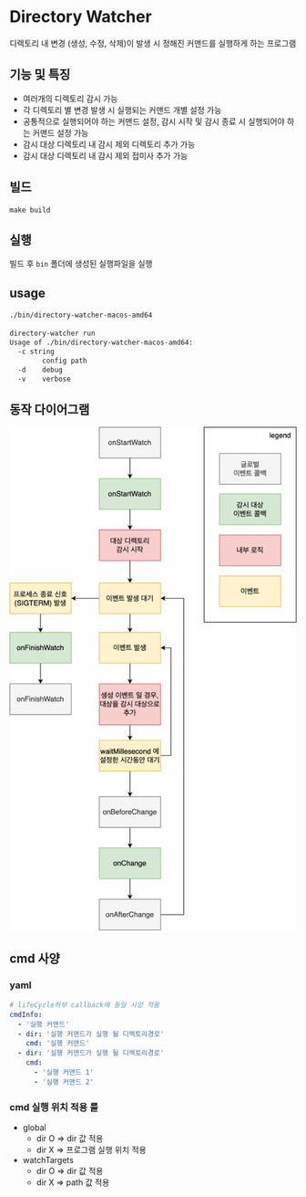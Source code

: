 # Directory Watcher

디렉토리 내 변경 (생성, 수정, 삭제)이 발생 시 정해진 커맨드를 실행하게 하는 프로그램

## 기능 및 특징

- 여러개의 디렉토리 감시 가능
- 각 디렉토리 별 변경 발생 시 실행되는 커맨드 개별 설정 가능
- 공통적으로 실행되어야 하는 커맨드 설정, 감시 시작 및 감시 종료 시 실행되어야 하는 커맨드 설정 가능
- 감시 대상 디렉토리 내 감시 제외 디렉토리 추가 가능
- 감시 대상 디렉토리 내 감시 제외 접미사 추가 가능

## 빌드

```shell
make build
```

## 실행

빌드 후 `bin` 폴더에 생성된 실행파일을 실행 

## usage

```shell
./bin/directory-watcher-macos-amd64

directory-watcher run
Usage of ./bin/directory-watcher-macos-amd64:
  -c string
        config path
  -d    debug
  -v    verbose
```

## 동작 다이어그램

![directory-watcher-life-cycle.png](static/directory-watcher-life-cycle.png)

## cmd 사양

### yaml

```yaml
# lifeCycle하부 callback에 동일 사양 적용
cmdInfo:
  - '실행 커맨드'
  - dir: '실행 커맨드가 실행 될 디렉토리경로'
    cmd: '실행 커맨드'
  - dir: '실행 커맨드가 실행 될 디렉토리경로'
    cmd:
      - '실행 커맨드 1'
      - '실행 커맨드 2'
```

### cmd 실행 위치 적용 룰

- global
  - dir O => dir 값 적용
  - dir X => 프로그램 실행 위치 적용
- watchTargets
  - dir O => dir 값 적용
  - dir X => path 값 적용
